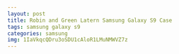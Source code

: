 ```yaml
---
layout: post
title: Robin and Green Latern Samsung Galaxy S9 Case
tags: samsung galaxy s9
categories: samsung
img: 1IaVkqcQDru3oSDU1cAloR1LMuNMWVZ7z
---
```

